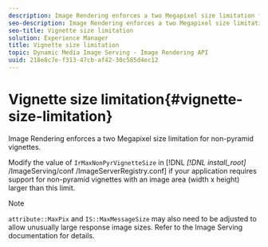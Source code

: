 ```yaml
---
description: Image Rendering enforces a two Megapixel size limitation for non-pyramid vignettes.
seo-description: Image Rendering enforces a two Megapixel size limitation for non-pyramid vignettes.
seo-title: Vignette size limitation
solution: Experience Manager
title: Vignette size limitation
topic: Dynamic Media Image Serving - Image Rendering API
uuid: 218e8c7e-f313-47cb-af42-30c585d4ec12
---
```


# Vignette size limitation{#vignette-size-limitation}

Image Rendering enforces a two Megapixel size limitation for non-pyramid vignettes.

Modify the value of `IrMaxNonPyrVignetteSize` in [!DNL *[!DNL install_root]* /ImageServing/conf /ImageServerRegistry.conf] if your application requires support for non-pyramid vignettes with an image area (width x height) larger than this limit.

>[!NOTE]
>
>`attribute::MaxPix` and `IS::MaxMessageSize` may also need to be adjusted to allow unusually large response image sizes. Refer to the Image Serving documentation for details.

